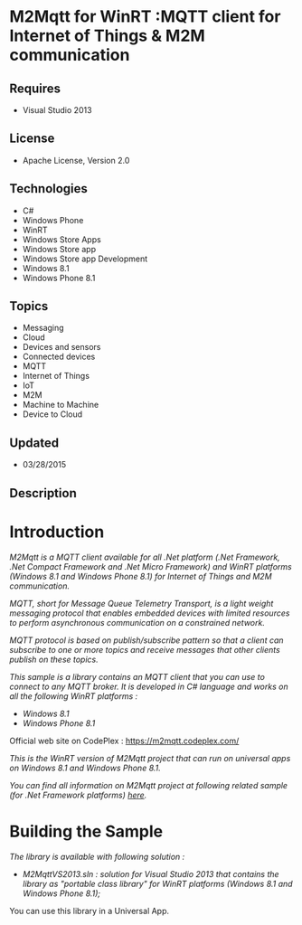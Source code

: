 # M2Mqtt for WinRT :MQTT client for Internet of Things & M2M communication
## Requires
- Visual Studio 2013
## License
- Apache License, Version 2.0
## Technologies
- C#
- Windows Phone
- WinRT
- Windows Store Apps
- Windows Store app
- Windows Store app Development
- Windows 8.1
- Windows Phone 8.1
## Topics
- Messaging
- Cloud
- Devices and sensors
- Connected devices
- MQTT
- Internet of Things
- IoT
- M2M
- Machine to Machine
- Device to Cloud
## Updated
- 03/28/2015
## Description

<h1>Introduction</h1>
<p><em>M2Mqtt is a MQTT client available for all .Net platform (.Net Framework, .Net Compact Framework and .Net Micro Framework) and WinRT platforms (Windows 8.1 and Windows Phone 8.1) for Internet of Things and M2M communication.</em></p>
<p><em>MQTT, short for Message Queue Telemetry Transport, is a light weight messaging protocol that enables embedded devices with limited resources to perform asynchronous communication on a constrained network.</em></p>
<p><em>MQTT protocol is based on publish/subscribe pattern so that a client can subscribe to one or more topics and receive messages that other clients publish on these topics.</em></p>
<p><em>This sample is a library contains an MQTT client that you can use to connect to any MQTT broker. It is developed in C# language and works on all the following WinRT platforms :&nbsp;</em></p>
<ul>
<li><em>Windows 8.1</em> </li><li><em>Windows Phone 8.1</em> </li></ul>
<p>Official web site on CodePlex :&nbsp;<a href="https://m2mqtt.codeplex.com/">https://m2mqtt.codeplex.com/</a></p>
<p><em>This is the WinRT version of M2Mqtt project that can run on universal apps on Windows 8.1 and Windows Phone 8.1.</em></p>
<p><em>You can find all information on M2Mqtt project at following related sample (for .Net Framework platforms)
<a href="http://code.msdn.microsoft.com/M2Mqtt-MQTT-client-library-ac6d3858">here</a>.</em></p>
<h1>Building the Sample</h1>
<p><em>The library is available with following solution :</em></p>
<ul>
<li><em>M2MqttVS2013.sln : solution for Visual Studio 2013 that contains the library as &quot;portable class library&quot; for WinRT platforms (Windows 8.1 and Windows Phone 8.1);</em>
</li></ul>
<p>You can use this library in a Universal App.</p>
<p><em><br>
</em></p>
